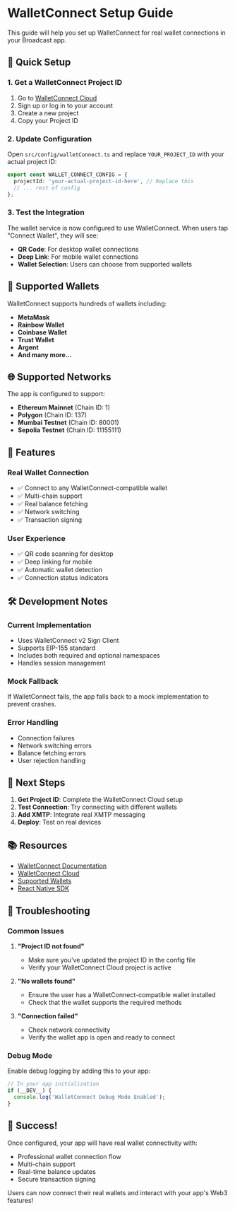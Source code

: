 # WalletConnect Setup Guide

This guide will help you set up WalletConnect for real wallet connections in your Broadcast app.

## 🚀 Quick Setup

### 1. Get a WalletConnect Project ID

1. Go to [WalletConnect Cloud](https://cloud.walletconnect.com/)
2. Sign up or log in to your account
3. Create a new project
4. Copy your Project ID

### 2. Update Configuration

Open `src/config/walletConnect.ts` and replace `YOUR_PROJECT_ID` with your actual project ID:

```typescript
export const WALLET_CONNECT_CONFIG = {
  projectId: 'your-actual-project-id-here', // Replace this
  // ... rest of config
};
```

### 3. Test the Integration

The wallet service is now configured to use WalletConnect. When users tap "Connect Wallet", they will see:

- **QR Code**: For desktop wallet connections
- **Deep Link**: For mobile wallet connections
- **Wallet Selection**: Users can choose from supported wallets

## 🔧 Supported Wallets

WalletConnect supports hundreds of wallets including:

- **MetaMask**
- **Rainbow Wallet**
- **Coinbase Wallet**
- **Trust Wallet**
- **Argent**
- **And many more...**

## 🌐 Supported Networks

The app is configured to support:

- **Ethereum Mainnet** (Chain ID: 1)
- **Polygon** (Chain ID: 137)
- **Mumbai Testnet** (Chain ID: 80001)
- **Sepolia Testnet** (Chain ID: 11155111)

## 📱 Features

### Real Wallet Connection
- ✅ Connect to any WalletConnect-compatible wallet
- ✅ Multi-chain support
- ✅ Real balance fetching
- ✅ Network switching
- ✅ Transaction signing

### User Experience
- ✅ QR code scanning for desktop
- ✅ Deep linking for mobile
- ✅ Automatic wallet detection
- ✅ Connection status indicators

## 🛠 Development Notes

### Current Implementation
- Uses WalletConnect v2 Sign Client
- Supports EIP-155 standard
- Includes both required and optional namespaces
- Handles session management

### Mock Fallback
If WalletConnect fails, the app falls back to a mock implementation to prevent crashes.

### Error Handling
- Connection failures
- Network switching errors
- Balance fetching errors
- User rejection handling

## 🔄 Next Steps

1. **Get Project ID**: Complete the WalletConnect Cloud setup
2. **Test Connection**: Try connecting with different wallets
3. **Add XMTP**: Integrate real XMTP messaging
4. **Deploy**: Test on real devices

## 📚 Resources

- [WalletConnect Documentation](https://docs.walletconnect.com/)
- [WalletConnect Cloud](https://cloud.walletconnect.com/)
- [Supported Wallets](https://explorer.walletconnect.com/)
- [React Native SDK](https://github.com/WalletConnect/walletconnect-react-native)

## 🐛 Troubleshooting

### Common Issues

1. **"Project ID not found"**
   - Make sure you've updated the project ID in the config file
   - Verify your WalletConnect Cloud project is active

2. **"No wallets found"**
   - Ensure the user has a WalletConnect-compatible wallet installed
   - Check that the wallet supports the required methods

3. **"Connection failed"**
   - Check network connectivity
   - Verify the wallet app is open and ready to connect

### Debug Mode

Enable debug logging by adding this to your app:

```typescript
// In your app initialization
if (__DEV__) {
  console.log('WalletConnect Debug Mode Enabled');
}
```

## 🎉 Success!

Once configured, your app will have real wallet connectivity with:
- Professional wallet connection flow
- Multi-chain support
- Real-time balance updates
- Secure transaction signing

Users can now connect their real wallets and interact with your app's Web3 features! 